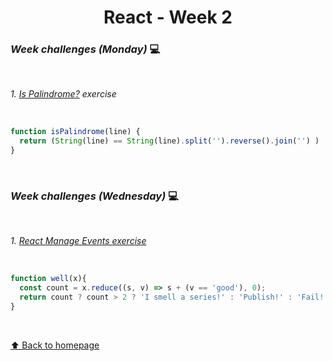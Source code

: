 <h1 align="center">React - Week 2</h1>

### _Week challenges (Monday)_ 💻
<br>

_1. [Is Palindrome?](https://www.codewars.com/kata/57a5015d72292ddeb8000b31/train/javascript) exercise_

<br>

```js
function isPalindrome(line) {
  return (String(line) == String(line).split('').reverse().join('') )
}
```
<br>

### _Week challenges (Wednesday)_ 💻
<br>

_1. [React Manage Events exercise](https://www.codewars.com/kata/57f222ce69e09c3630000212/train/javascript)_

<br>

```js
function well(x){
  const count = x.reduce((s, v) => s + (v == 'good'), 0);
  return count ? count > 2 ? 'I smell a series!' : 'Publish!' : 'Fail!';
}
```

<br>


[⬆ Back to homepage](https://github.com/21atalia/core-code-upskilling-readme/blob/main/README.md)

